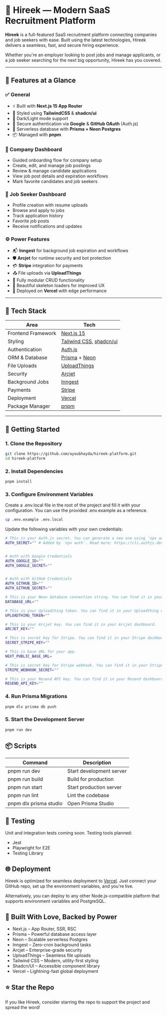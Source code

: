 # 🚀 Hireek — Modern SaaS Recruitment Platform

**Hireek** is a full-featured SaaS recruitment platform connecting companies and job seekers with ease. Built using the latest technologies, Hireek delivers a seamless, fast, and secure hiring experience.

Whether you're an employer looking to post jobs and manage applicants, or a job seeker searching for the next big opportunity, Hireek has you covered.

---

## 🌟 Features at a Glance

### ✅ General
- ⚡ Built with **Next.js 15 App Router**
- 🎨 Styled using **TailwindCSS** & **shadcn/ui**
- 🌙 Dark/Light mode support
- 🔐 Secure authentication via **Google** & **GitHub OAuth** (Auth.js)
- 💾 Serverless database with **Prisma + Neon Postgres**
- 📦 Managed with **pnpm**

### 🏢 Company Dashboard
- Guided onboarding flow for company setup
- Create, edit, and manage job postings
- Review & manage candidate applications
- View job post details and expiration workflows
- Mark favorite candidates and job seekers

### 🙋 Job Seeker Dashboard
- Profile creation with resume uploads
- Browse and apply to jobs
- Track application history
- Favorite job posts
- Receive notifications and updates

### ⚙️ Power Features
- 📬 **Inngest** for background job expiration and workflows
- 🛡️ **Arcjet** for runtime security and bot protection
- 💳 **Stripe** integration for payments
- 📤 File uploads via **UploadThings**
- 🧩 Fully modular CRUD functionality
- 🧱 Beautiful skeleton loaders for improved UX
- 🚀 Deployed on **Vercel** with edge performance

---

## 📁 Tech Stack

| Area              | Tech                                      |
|-------------------|-------------------------------------------|
| Frontend Framework | [Next.js 15](https://nextjs.org/)         |
| Styling           | [Tailwind CSS](https://tailwindcss.com/), [shadcn/ui](https://ui.shadcn.dev/) |
| Authentication    | [Auth.js](https://authjs.dev/)            |
| ORM & Database    | [Prisma](https://prisma.io/) + [Neon](https://neon.tech/) |
| File Uploads      | [UploadThings](https://uploadthing.com/)  |
| Security          | [Arcjet](https://arcjet.com/)             |
| Background Jobs   | [Inngest](https://inngest.com/)           |
| Payments          | [Stripe](https://stripe.com/)             |
| Deployment        | [Vercel](https://vercel.com/)             |
| Package Manager   | [pnpm](https://pnpm.io/)                  |

---

## 🚀 Getting Started

### 1. Clone the Repository

```bash
git clone https://github.com/ayoubhayda/hireek-platform.git
cd hireek-platform
```

### 2. Install Dependencies

```bash
pnpm install
```

### 3. Configure Environment Variables

Create a .env.local file in the root of the project and fill it with your configuration. You can use the provided .env.example as a reference.

```bash
cp .env.example .env.local
```

Update the following variables with your own credentials:

```bash
# This is your Auth.js secret. You can generate a new one using `npx auth generate-secret`.
AUTH_SECRET="" # Added by `npx auth`. Read more: https://cli.authjs.dev


# Auth with Google Credentials
AUTH_GOOGLE_ID=""
AUTH_GOOGLE_SECRET=""


# Auth with GitHub Credentials
AUTH_GITHUB_ID=""
AUTH_GITHUB_SECRET=""

# This is your Neon database connection string. You can find it in your Neon dashboard.
DATABASE_URL=""

# This is your Uploadthing token. You can find it in your Uploadthing dashboard.
UPLOADTHING_TOKEN=""

# This is your Arcjet key. You can find it in your Arcjet dashboard.
ARCJET_KEY=""

# This is secret key for Stripe. You can find it in your Stripe dashboard.
SECRET_STRIPE_KEY=""

# This is base URL for your app.
NEXT_PUBLIC_BASE_URL=

# This is secret key for Stripe webhook. You can find it in your Stripe dashboard.
STRIPE_WEBHOOK_SECRET=""

# This is your Resend API key. You can find it in your Resend dashboard.
RESEND_API_KEY=""
```

### 4. Run Prisma Migrations

```bash
pnpm dlx prisma db push
```

### 5. Start the Development Server

```bash
pnpm run dev
```

## 📦 Scripts

| Command                 | Description               |
|-------------------------|---------------------------|
| pnpm run dev            | Start development server  |
| pnpm run build          | Build for production      |
| pnpm run start          | Start production server   |
| pnpm run lint           | Lint the codebase         |
| pnpm dlx prisma studio  | Open Prisma Studio        |

## 🧪 Testing

Unit and integration tests coming soon. Testing tools planned:
- Jest
- Playwright for E2E
- Testing Library

## 🌐 Deployment

Hireek is optimized for seamless deployment to [Vercel](https://vercel.com/). Just connect your GitHub repo, set up the environment variables, and you're live.

Alternatively, you can deploy to any other Node.js-compatible platform that supports environment variables and PostgreSQL.

## 🙌 Built With Love, Backed by Power

- Next.js – App Router, SSR, RSC
- Prisma – Powerful database access layer
- Neon – Scalable serverless Postgres
- Inngest – Zero-cron background tasks
- Arcjet – Enterprise-grade security
- UploadThings – Seamless file uploads
- Tailwind CSS – Modern, utility-first styling
- Shadcn/UI – Accessible component library
- Vercel – Lightning-fast global deployment

## ⭐️ Star the Repo

If you like Hireek, consider starring the repo to support the project and spread the word!